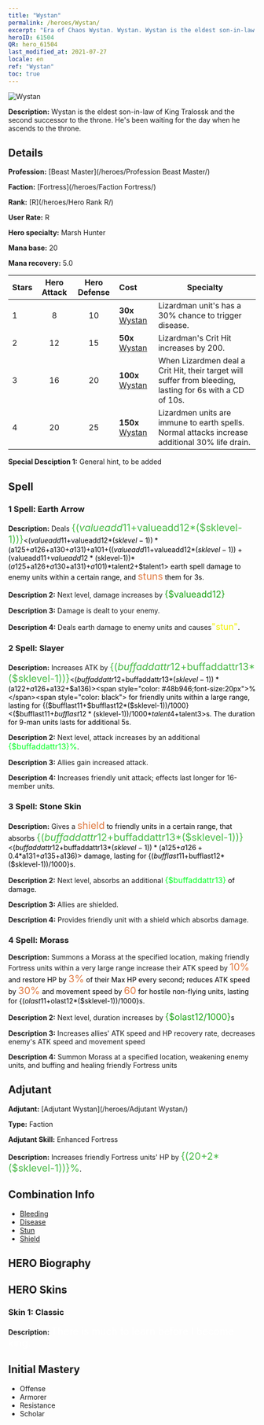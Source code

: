 ```yaml
---
title: "Wystan"
permalink: /heroes/Wystan/
excerpt: "Era of Chaos Wystan. Wystan. Wystan is the eldest son-in-law of King Tralossk and the second successor to the throne. He's been waiting for the day when he ascends to the throne."
heroID: 61504
QR: hero_61504
last_modified_at: 2021-07-27
locale: en
ref: "Wystan"
toc: true
---
```

  ![Wystan](/images/h/h_Wystan.jpg)

 **Description:** Wystan is the eldest son-in-law of King Tralossk and the second successor to the throne. He's been waiting for the day when he ascends to the throne.
## Details
 **Profession:**  [Beast Master](/heroes/Profession Beast Master/)

 **Faction:** [Fortress](/heroes/Faction Fortress/)

 **Rank:** [R](/heroes/Hero Rank R/)

 **User Rate:** R

 **Hero specialty:** Marsh Hunter

 **Mana base:** 20

 **Mana recovery:** 5.0


  | Stars | Hero Attack | Hero Defense | Cost |     Specialty     |
  |---------|:---------------:|:---------------:|:--|--------------------|
  |    1    | 8 | 10 | **30x** [Wystan](/Items/her_395/) | Lizardman unit's <Poisoned Dart> has a 30% chance to trigger disease. |
  |    2    | 12 | 15 | **50x** [Wystan](/Items/her_395/) | Lizardman's Crit Hit increases by 200. |
  |    3    | 16 | 20 | **100x** [Wystan](/Items/her_395/) | When Lizardmen deal a Crit Hit, their target will suffer from bleeding, lasting for 6s with a CD of 10s. |
  |    4    | 20 | 25 | **150x** [Wystan](/Items/her_395/) | Lizardmen units are immune to earth spells. Normal attacks increase additional 30% life drain. |

 **Special Desciption 1:** General hint, to be added

## Spell
### 1 Spell: Earth Arrow
 **Description:** Deals <span style="color: #48b946;font-size:20px">{($valueadd11+$valueadd12*($sklevel-1))}</span><span style="color: black"><($valueadd11+$valueadd12*($sklevel-1))*($a125+$a126+$a130+$a131)+$a101+(($valueadd11+$valueadd12*($sklevel-1))+($valueadd11+$valueadd12*($sklevel-1))*($a125+$a126+$a130+$a131)+$a101)*$talent2+$talent1> earth spell damage to enemy units within a certain range, and <span style="color: #e07c44;font-size:20px">stuns</span><span style="color: black"> them for 3s.

 **Description 2:** Next level, damage increases by <span style="color: #1ca216;font-size:18px">{$valueadd12}</span><span style="color: black">

 **Description 3:** Damage is dealt to your enemy.

 **Description 4:** Deals earth damage to enemy units and causes<span style="color: #f0f000;font-size:18px">\"stun\"</span><span style="color: black">.

### 2 Spell: Slayer
 **Description:** Increases ATK by <span style="color: #48b946;font-size:20px">{($buffaddattr12+$buffaddattr13*($sklevel-1))}</span><span style="color: black"><($buffaddattr12+$buffaddattr13*($sklevel-1))*($a122+$a126+$a132+$a136)><span style="color: #48b946;font-size:20px">%</span><span style="color: black"> for friendly units within a large range, lasting for {($bufflast11+$bufflast12*($sklevel-1))/1000}<($bufflast11+$bufflast12*($sklevel-1))/1000*$talent4+$talent3>s. The duration for 9-man units lasts for additional 5s.

 **Description 2:** Next level, attack increases by an additional <span style="color: #00ff22;font-size:16px">{$buffaddattr13}%</span><span style="color: black">.

 **Description 3:** Allies gain increased attack.

 **Description 4:** Increases friendly unit attack; effects last longer for 16-member units.

### 3 Spell: Stone Skin
 **Description:** Gives a <span style="color: #e07c44;font-size:20px">shield</span><span style="color: black"> to friendly units in a certain range, that absorbs <span style="color: #48b946;font-size:20px">{($buffaddattr12+$buffaddattr13*($sklevel-1))}</span><span style="color: black"><($buffaddattr12+$buffaddattr13*($sklevel-1))*($a125+$a126+0.4*$a131+$a135+$a136)> damage, lasting for {($bufflast11+$bufflast12*($sklevel-1))/1000}s.

 **Description 2:** Next level, absorbs an additional <span style="color: #00ff22;font-size:16px">{$buffaddattr13}</span><span style="color: black"> of damage.

 **Description 3:** Allies are shielded.

 **Description 4:** Provides friendly unit with a shield which absorbs damage.

### 4 Spell: Morass
 **Description:** Summons a Morass at the specified location, making friendly Fortress units within a very large range increase their ATK speed by <span style="color: #e07c44;font-size:20px">10%</span><span style="color: black"> and restore HP by <span style="color: #e07c44;font-size:20px">3%</span><span style="color: black"> of their Max HP every second; reduces ATK speed by <span style="color: #e07c44;font-size:20px">30%</span><span style="color: black"> and movement speed by <span style="color: #e07c44;font-size:20px">60</span><span style="color: black"> for hostile non-flying units, lasting for {($olast11+$olast12*($sklevel-1))/1000}s.

 **Description 2:** Next level, duration increases by <span style="color: #1ca216;font-size:18px">{$olast12/1000}</span><span style="color: black">s

 **Description 3:** Increases allies' ATK speed and HP recovery rate, decreases enemy's ATK speed and movement speed

 **Description 4:** Summon Morass at a specified location, weakening enemy units, and buffing and healing friendly Fortress units


## Adjutant

 **Adjutant:**  [Adjutant Wystan](/heroes/Adjutant Wystan/) 

 **Type:**  Faction 

 **Adjutant Skill:**  Enhanced Fortress 

 **Description:** Increases friendly Fortress units' HP by <span style="color: #48b946;font-size:20px">{(20+2*($sklevel-1))}%</span><span style="color: black">.

## Combination Info

* [Bleeding](/combination/Bleeding/) 
* [Disease](/combination/Disease/) 
* [Stun](/combination/Stun/) 
* [Shield](/combination/Shield/) 

## HERO Biography

## HERO Skins
### Skin 1: **Classic**

 **Description:** <span style="color: #ffffff;font-size:20px">There is much to learn before I become king.</span>



## Initial Mastery
   - Offense
   - Armorer
   - Resistance
   - Scholar
